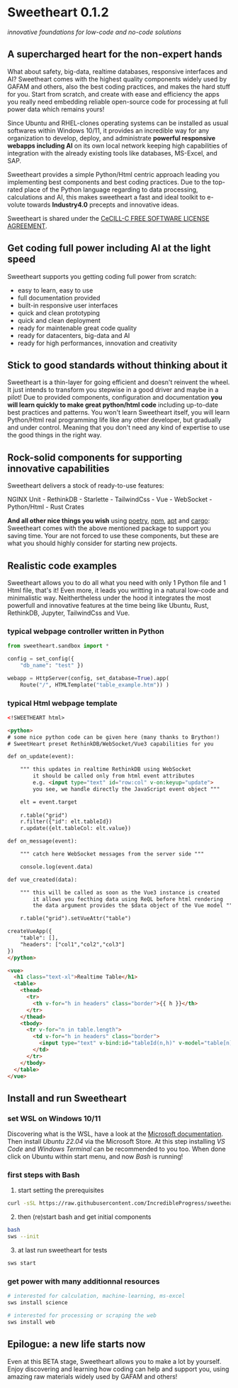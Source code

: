 # Sweetheart **0.1.2**
*innovative foundations for low-code and no-code solutions*

## A supercharged heart for the non-expert hands

What about safety, big-data, realtime databases, responsive interfaces and AI? Sweetheart comes with the highest quality components widely used by GAFAM and others, also the best coding practices, and makes the hard stuff for you. Start from scratch, and create with ease and efficiency the apps you really need embedding reliable open-source code for processing at full power data which remains yours!

Since Ubuntu and RHEL-clones operating systems can be installed as usual softwares within Windows 10/11, it provides an incredible way for any organization to develop, deploy, and administrate **powerful responsive webapps including AI** on its own local network keeping high capabilities of integration with the already existing tools like databases, MS-Excel, and SAP.

Sweetheart provides a simple Python/Html centric approach leading you implementing best components and best coding practices. Due to the top-rated place of the Python language regarding to data processing, calculations and AI, this makes sweetheart a fast and ideal toolkit to e-volute towards **Industry4.0** precepts and innovative ideas.

Sweetheart is shared under the [CeCILL-C FREE SOFTWARE LICENSE AGREEMENT](https://github.com/IncredibleProgress/sweetheart.py/blob/master/LICENSE).

## Get coding full power including AI at the light speed

Sweetheart supports you getting coding full power from scratch:

- easy to learn, easy to use
- full documentation provided
- built-in responsive user interfaces
- quick and clean prototyping
- quick and clean deployment
- ready for maintenable great code quality
- ready for datacenters, big-data and AI
- ready for high performances, innovation and creativity

## Stick to good standards without thinking about it

Sweetheart is a thin-layer for going efficient and doesn't reinvent the wheel. It just intends to transform you stepwise in a good driver and maybe in a pilot! Due to provided components, configuration and documentation **you will learn quickly to make great python/html code** including up-to-date best practices and patterns. You won't learn Sweetheart itself, you will learn Python/Html real programming life like any other developer, but gradually and under control. Meaning that you don't need any kind of expertise to use the good things in the right way.

## Rock-solid components for supporting innovative capabilities

Sweetheart delivers a stock of ready-to-use features:

NGINX Unit - RethinkDB - Starlette - TailwindCss - Vue - WebSocket - Python/Html - Rust Crates

**And all other nice things you wish** using [poetry](https://python-poetry.org/), [npm](https://docs.npmjs.com/about-npm/), [apt](https://en.wikipedia.org/wiki/APT_(software)) and [cargo](https://doc.rust-lang.org/cargo/): Sweetheart comes with the above mentioned package to support you saving time. Your are not forced to use these components, but these are what you should highly consider for starting new projects.

## Realistic code examples

Sweetheart allows you to do all what you need with only 1 Python file and 1 Html file, that's it! Even more, it leads you writting in a natural low-code and minimalistic way. Neithertheless under the hood it integrates the most powerfull and innovative features at the time being like Ubuntu, Rust, RethinkDB, Jupyter, TailwindCss and Vue.

### typical webpage controller written in Python

``` python
from sweetheart.sandbox import *

config = set_config({
    "db_name": "test" })

webapp = HttpServer(config, set_database=True).app(
    Route("/", HTMLTemplate("table_example.htm")) )
```

### typical Html webpage template

``` html
<!SWEETHEART html>

<python>
# some nice python code can be given here (many thanks to Brython!)
# SweetHeart preset RethinkDB/WebSocket/Vue3 capabilities for you

def on_update(event):

    """ this updates in realtime RethinkDB using WebSocket 
        it should be called only from html event attributes
        e.g. <input type="text" id="row:col" v-on:keyup="update">
        you see, we handle directly the JavaScript event object """

    elt = event.target
    
    r.table("grid")
    r.filter({"id": elt.tableId})
    r.update({elt.tableCol: elt.value})

def on_message(event):

    """ catch here WebSocket messages from the server side """

    console.log(event.data)

def vue_created(data):

    """ this will be called as soon as the Vue3 instance is created
        it allows you fecthing data using ReQL before html rendering
        the data argument provides the $data object of the Vue model """

    r.table("grid").setVueAttr("table")

createVueApp({
    "table": [],
    "headers": ["col1","col2","col3"]
})
</python>

<vue>
  <h1 class="text-xl">Realtime Table</h1>
  <table>
    <thead>
      <tr>
        <th v-for="h in headers" class="border">{{ h }}</th>
      </tr>
    </thead>
    <tbody>
      <tr v-for="n in table.length">
        <td v-for="h in headers" class="border">
          <input type="text" v-bind:id="tableId(n,h)" v-model="table[n][h]" v-on:keyup="update">
        </td>
      </tr>
    </tbody>
  </table>
</vue>
```

## Install and run Sweetheart

### set WSL on Windows 10/11

Discovering what is the WSL, have a look at the [Microsoft documentation](https://docs.microsoft.com/en-us/windows/wsl/about). Then install *Ubuntu 22.04* via the Microsoft Store. At this step installing *VS Code* and *Windows Terminal* can be recommended to you too. When done click on Ubuntu within start menu, and now *Bash* is running!

### first steps with Bash

1. start setting the prerequisites
``` bash
curl -sSL https://raw.githubusercontent.com/IncredibleProgress/sweetheart.py/master/get-sweetheart.py | python3 -
```

2. then (re)start bash and get initial components
``` bash
bash
sws --init
```

3. at last run sweetheart for tests
``` bash
sws start
```

### get power with many additionnal resources

``` bash
# interested for calculation, machine-learning, ms-excel
sws install science

# interested for processing or scraping the web
sws install web
```

## Epilogue: a new life starts now

Even at this BETA stage, Sweetheart allows you to make a lot by yourself. Enjoy discovering and learning how coding can help and support you, using amazing raw materials widely used by GAFAM and others!

